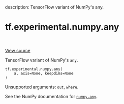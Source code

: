 description: TensorFlow variant of NumPy's any.

<div itemscope itemtype="http://developers.google.com/ReferenceObject">
<meta itemprop="name" content="tf.experimental.numpy.any" />
<meta itemprop="path" content="Stable" />
</div>

# tf.experimental.numpy.any

<!-- Insert buttons and diff -->

<table class="tfo-notebook-buttons tfo-api nocontent" align="left">

</table>

<a target="_blank" class="external" href="/code/stable/tensorflow/python/ops/numpy_ops/np_array_ops.py">View source</a>



TensorFlow variant of NumPy's `any`.

<pre class="devsite-click-to-copy prettyprint lang-py tfo-signature-link">
<code>tf.experimental.numpy.any(
    a, axis=None, keepdims=None
)
</code></pre>



<!-- Placeholder for "Used in" -->

Unsupported arguments: `out`, `where`.

See the NumPy documentation for [`numpy.any`](https://numpy.org/doc/1.16/reference/generated/numpy.any.html).